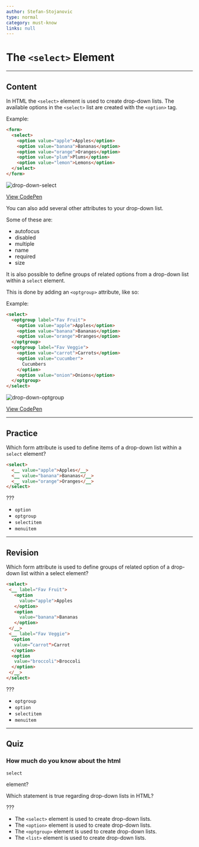 ```yaml
---
author: Stefan-Stojanovic
type: normal
category: must-know
links: null
---
```


# The `<select>` Element


---

## Content

In HTML the `<select>` element is used to create drop-down lists.
The available options in the `<select>` list are created with the `<option>` tag.

Example:

```html
<form>
  <select>
    <option value="apple">Apples</option>
    <option value="banana">Bananas</option>
    <option value="orange">Oranges</option>
    <option value="plum">Plums</option>
    <option value="lemon">Lemons</option>
  </select>
</form>
```

![drop-down-select](https://img.enkipro.com/a1f15c923f25db95a3c1f8ed34f41832.png)

[View CodePen](https://codepen.io/enkidevs/pen/oMBzMz)

You can also add several other attributes to your drop-down list.

Some of these are:

* autofocus
* disabled
* multiple
* name
* required
* size

It is also possible to define groups of related options from a drop-down list within a `select` element.

This is done by adding an `<optgroup>` attribute, like so:

Example:

```html
<select>
  <optgroup label="Fav Fruit">
    <option value="apple">Apples</option>
    <option value="banana">Bananas</option>
    <option value="orange">Oranges</option>
  </optgroup>
  <optgroup label="Fav Veggie">
    <option value="carrot">Carrots</option>
    <option value="cucumber">
      Cucumbers
    </option>
    <option value="onion">Onions</option>
  </optgroup>
</select>
```

![drop-down-optgroup](https://img.enkipro.com/ac1efd78e93c3454005516c0d0b63362.png)

[View CodePen](https://codepen.io/enkidevs/pen/NBdRBB)


---

## Practice

Which form attribute is used to define items of a drop-down list within a `select` element?

```html
<select>
  <__ value="apple">Apples</__>
  <__ value="banana">Bananas</__>
  <__ value="orange">Oranges</__>
</select>
```

???

* `option`
* `optgroup`
* `selectitem`
* `menuitem`


---

## Revision

Which form attribute is used to define groups of related option of a drop-down list within a select element?

```html
<select>
 <__ label="Fav Fruit">
   <option
     value="apple">Apples
   </option>
   <option
     value="banana">Bananas
   </option>
 </__>
 <__ label="Fav Veggie">
  <option
   value=”carrot">Carrot
  </option>
  <option
   value="broccoli">Broccoli
  </option>
 </__>
</select>
```

???

* `optgroup`
* `option`
* `selectitem`
* `menuitem`


---

## Quiz

### How much do you know about the html 

`select`

 element?


Which statement is true regarding drop-down lists in HTML?

???

* The `<select>` element is used to create drop-down lists.
* The `<option>` element is used to create drop-down lists.
* The `<optgroup>` element is used to create drop-down lists.
* The `<list>` element is used to create drop-down lists.
